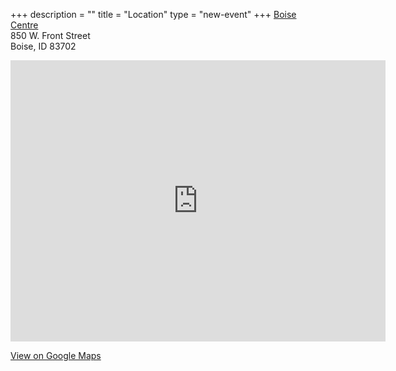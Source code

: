 +++
description = ""
title = "Location"
type = "new-event"
+++
<a href="http://boisecentre.com/">Boise Centre</a>  
850 W. Front Street  
Boise, ID 83702

<iframe src="https://www.google.com/maps/embed?pb=!1m18!1m12!1m3!1d2888.613445722437!2d-116.20721778447692!3d43.61458957912248!2m3!1f0!2f0!3f0!3m2!1i1024!2i768!4f13.1!3m3!1m2!1s0x54aef8e518ccb75f%3A0x4c5d8c63bc95c622!2sBoise+Centre!5e0!3m2!1sen!2sus!4v1458963189293" width="600" height="450" frameborder="0" style="border:0" allowfullscreen></iframe>

[View on Google Maps](https://goo.gl/maps/EJKghfejxw32)